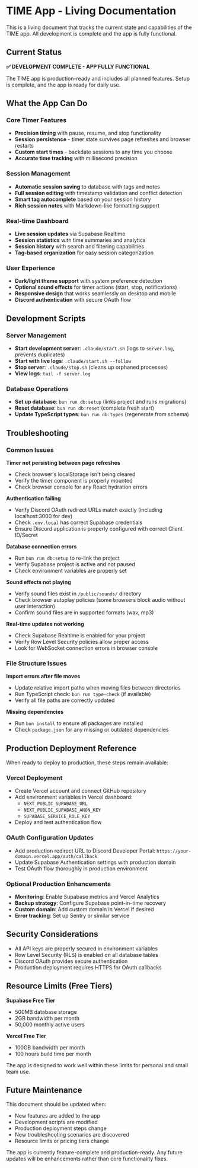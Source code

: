# TIME App - Living Documentation

This is a living document that tracks the current state and capabilities of the TIME app. All development is complete and the app is fully functional.

## Current Status

**✅ DEVELOPMENT COMPLETE - APP FULLY FUNCTIONAL**

The TIME app is production-ready and includes all planned features. Setup is complete, and the app is ready for daily use.

## What the App Can Do

### Core Timer Features
- **Precision timing** with pause, resume, and stop functionality
- **Session persistence** - timer state survives page refreshes and browser restarts
- **Custom start times** - backdate sessions to any time you choose
- **Accurate time tracking** with millisecond precision

### Session Management
- **Automatic session saving** to database with tags and notes
- **Full session editing** with timestamp validation and conflict detection
- **Smart tag autocomplete** based on your session history
- **Rich session notes** with Markdown-like formatting support

### Real-time Dashboard
- **Live session updates** via Supabase Realtime
- **Session statistics** with time summaries and analytics
- **Session history** with search and filtering capabilities
- **Tag-based organization** for easy session categorization

### User Experience
- **Dark/light theme support** with system preference detection
- **Optional sound effects** for timer actions (start, stop, notifications)
- **Responsive design** that works seamlessly on desktop and mobile
- **Discord authentication** with secure OAuth flow

## Development Scripts

### Server Management
- **Start development server**: `.claude/start.sh` (logs to `server.log`, prevents duplicates)
- **Start with live logs**: `.claude/start.sh --follow`
- **Stop server**: `.claude/stop.sh` (cleans up orphaned processes)
- **View logs**: `tail -f server.log`

### Database Operations
- **Set up database**: `bun run db:setup` (links project and runs migrations)
- **Reset database**: `bun run db:reset` (complete fresh start)
- **Update TypeScript types**: `bun run db:types` (regenerate from schema)

## Troubleshooting

### Common Issues

**Timer not persisting between page refreshes**
- Check browser's localStorage isn't being cleared
- Verify the timer component is properly mounted
- Check browser console for any React hydration errors

**Authentication failing**
- Verify Discord OAuth redirect URLs match exactly (including localhost:3000 for dev)
- Check `.env.local` has correct Supabase credentials
- Ensure Discord application is properly configured with correct Client ID/Secret

**Database connection errors**
- Run `bun run db:setup` to re-link the project
- Verify Supabase project is active and not paused
- Check environment variables are properly set

**Sound effects not playing**
- Verify sound files exist in `/public/sounds/` directory
- Check browser autoplay policies (some browsers block audio without user interaction)
- Confirm sound files are in supported formats (wav, mp3)

**Real-time updates not working**
- Check Supabase Realtime is enabled for your project
- Verify Row Level Security policies allow proper access
- Look for WebSocket connection errors in browser console

### File Structure Issues

**Import errors after file moves**
- Update relative import paths when moving files between directories
- Run TypeScript check: `bun run type-check` (if available)
- Verify all file paths are correctly updated

**Missing dependencies**
- Run `bun install` to ensure all packages are installed
- Check `package.json` for any missing or outdated dependencies

## Production Deployment Reference

When ready to deploy to production, these steps remain available:

### Vercel Deployment
- Create Vercel account and connect GitHub repository
- Add environment variables in Vercel dashboard:
  - `NEXT_PUBLIC_SUPABASE_URL`
  - `NEXT_PUBLIC_SUPABASE_ANON_KEY` 
  - `SUPABASE_SERVICE_ROLE_KEY`
- Deploy and test authentication flow

### OAuth Configuration Updates
- Add production redirect URL to Discord Developer Portal: `https://your-domain.vercel.app/auth/callback`
- Update Supabase Authentication settings with production domain
- Test OAuth flow thoroughly in production environment

### Optional Production Enhancements
- **Monitoring**: Enable Supabase metrics and Vercel Analytics
- **Backup strategy**: Configure Supabase point-in-time recovery
- **Custom domain**: Add custom domain in Vercel if desired
- **Error tracking**: Set up Sentry or similar service

## Security Considerations

- All API keys are properly secured in environment variables
- Row Level Security (RLS) is enabled on all database tables
- Discord OAuth provides secure authentication
- Production deployment requires HTTPS for OAuth callbacks

## Resource Limits (Free Tiers)

**Supabase Free Tier**
- 500MB database storage
- 2GB bandwidth per month
- 50,000 monthly active users

**Vercel Free Tier**
- 100GB bandwidth per month
- 100 hours build time per month

The app is designed to work well within these limits for personal and small team use.

## Future Maintenance

This document should be updated when:
- New features are added to the app
- Development scripts are modified
- Production deployment steps change
- New troubleshooting scenarios are discovered
- Resource limits or pricing tiers change

The app is currently feature-complete and production-ready. Any future updates will be enhancements rather than core functionality fixes.